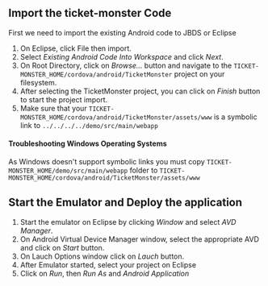 Import the ticket-monster Code
---------------------------

First we need to import the existing Android code to JBDS or Eclipse

1. On Eclipse, click File then import.
2. Select *Existing Android Code Into Workspace* and click *Next*.
3. On Root Directory, click on *Browse...* button and navigate to the `TICKET-MONSTER_HOME/cordova/android/TicketMonster` project on your filesystem.
4. After selecting the TicketMonster  project, you can click on *Finish* button to start the project import.
5. Make sure that your `TICKET-MONSTER_HOME/cordova/android/TicketMonster/assets/www` is a symbolic link to `../../../../demo/src/main/webapp`

#### Troubleshooting Windows Operating Systems

As Windows doesn't support symbolic links you must copy `TICKET-MONSTER_HOME/demo/src/main/webapp` folder to `TICKET-MONSTER_HOME/cordova/android/TicketMonster/assets/www`


Start the Emulator and Deploy the application
--------------------------------------------

1. Start the emulator on Eclipse by clicking *Window* and select *AVD Manager*.
2. On Android Virtual Device Manager window, select the appropriate AVD and click on *Start* button.
3. On Lauch Options window click on *Lauch* button.
4. After Emulator started, select your project on Eclipse
5. Click on *Run*, then *Run As* and *Android Application*
